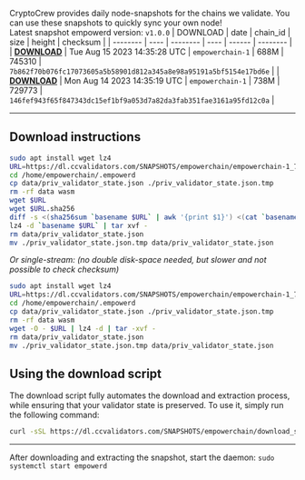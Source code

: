 CryptoCrew provides daily node-snapshots for the chains we validate. You can use these snapshots to quickly sync your own node!  
Latest snapshot empowerd version: `v1.0.0`
| DOWNLOAD | date | chain_id | size | height | checksum |
| -------- | ---- | -------- | ---- | ------ | -------- |
| **[DOWNLOAD](https://dl.ccvalidators.com/SNAPSHOTS/$CHAIN_NAME/empowerchain-1_745310.tar.lz4)** | Tue Aug 15 2023 14:35:28 UTC | `empowerchain-1` | 688M | 745310 | `7b862f70b076fc17073605a5b58901d812a345a8e98a95191a5bf5154e17bd6e` |
| **[DOWNLOAD](https://dl.ccvalidators.com/SNAPSHOTS/$CHAIN_NAME/empowerchain-1_729773.tar.lz4)** | Mon Aug 14 2023 14:35:19 UTC | `empowerchain-1` | 738M | 729773 | `146fef943f65f847343dc15ef1bf9a053d7a82da3fab351fae3161a95fd12c0a` |
 
---
## Download instructions
 
```sh
sudo apt install wget lz4
URL=https://dl.ccvalidators.com/SNAPSHOTS/empowerchain/empowerchain-1_745310.tar.lz4
cd /home/empowerchain/.empowerd
cp data/priv_validator_state.json ./priv_validator_state.json.tmp
rm -rf data wasm
wget $URL
wget $URL.sha256
diff -s <(sha256sum `basename $URL` | awk '{print $1}') <(cat `basename $URL`.sha256)
lz4 -d `basename $URL` | tar xvf -
rm data/priv_validator_state.json
mv ./priv_validator_state.json.tmp data/priv_validator_state.json
```
*Or single-stream: (no double disk-space needed, but slower and not possible to check checksum)*
```sh
sudo apt install wget lz4
URL=https://dl.ccvalidators.com/SNAPSHOTS/empowerchain/empowerchain-1_745310.tar.lz4
cd /home/empowerchain/.empowerd
cp data/priv_validator_state.json ./priv_validator_state.json.tmp
rm -rf data wasm
wget -O - $URL | lz4 -d | tar -xvf -
rm data/priv_validator_state.json
mv ./priv_validator_state.json.tmp data/priv_validator_state.json
```
## Using the download script
 
The download script fully automates the download and extraction process, while ensuring that your validator state is preserved. To use it, simply run the following command:
 
```sh
curl -sSL https://dl.ccvalidators.com/SNAPSHOTS/empowerchain/download_snapshot.sh | bash
```
---
After downloading and extracting the snapshot, start the daemon: `sudo systemctl start empowerd`
